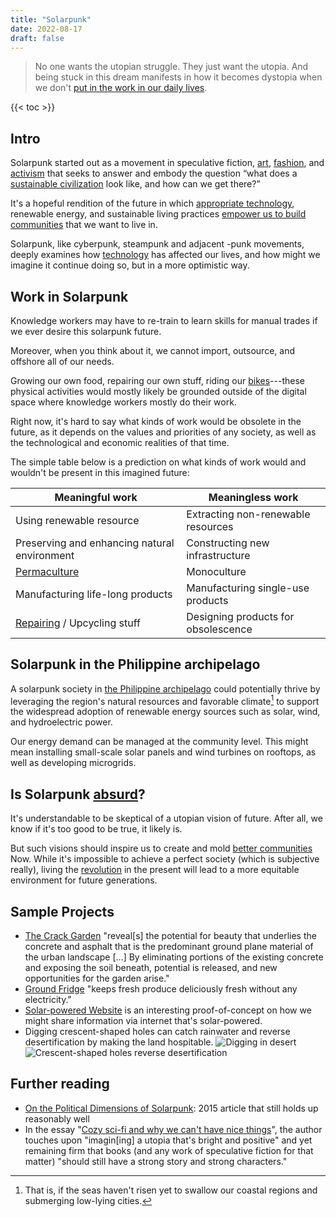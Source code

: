 ```yaml
---
title: "Solarpunk"
date: 2022-08-17
draft: false
---
```


> No one wants the utopian struggle.
> They just want the utopia.
> And being stuck in this dream manifests in how it becomes dystopia
> when we don't [put in the work in our daily lives](/prefiguration).

{{< toc >}}

## Intro

Solarpunk started out as a movement in speculative fiction, [art](/art),
[fashion](/fashion), and [activism](/activism) that seeks to answer and
embody the question “what does a
[sustainable civilization](/social-ecology) look like, and how can we get there?”

It's a hopeful rendition of the future in which [appropriate technology](https://www.appropedia.org/Appropriate_technology),
renewable energy, and sustainable living practices [empower us to build communities](/mutual-aid) that we want to live in.

Solarpunk, like cyberpunk, steampunk and adjacent
-punk movements, deeply examines how [technology](/technology)
has affected our lives,
and how might we imagine it continue doing so,
but in a more optimistic way.

## Work in Solarpunk

Knowledge workers may have to re-train
to learn skills for manual trades
if we ever desire this solarpunk future.

Moreover, when you think about it,
we cannot import, outsource, and offshore all of our needs.

Growing our own food,
repairing our own stuff,
riding our [bikes](/bike)---these
physical activities would mostly likely be grounded
outside of the digital space where knowledge workers
mostly do their work.

Right now, it's hard to say what kinds of work would be obsolete in the
future, as it depends on the values and priorities of any society, as
well as the technological and economic realities of that time.

The simple table below is a prediction on
what kinds of work would and wouldn't be present
in this imagined future:

| Meaningful work                              | Meaningless work                    |
| ---------------                              | ----------------                    |
| Using renewable resource                     | Extracting non-renewable resources  |
| Preserving and enhancing natural environment | Constructing new infrastructure     |
| [Permaculture](/permaculture)                | Monoculture                         |
| Manufacturing life-long products             | Manufacturing single-use products   |
| [Repairing](/repair) / Upcycling stuff       | Designing products for obsolescence |


## Solarpunk in the Philippine archipelago

A solarpunk society in [the Philippine archipelago](/pilipinas)
could potentially
thrive by leveraging the region's natural resources and favorable
climate[^sea] to support the widespread adoption of renewable energy sources
such as solar, wind, and hydroelectric power.

[^sea]: That is, if the seas haven't risen yet to swallow our coastal
regions and submerging low-lying cities.

Our energy demand can be managed at the community level. This might mean
installing small-scale solar panels and wind turbines on rooftops, as
well as developing microgrids.

## Is Solarpunk [absurd](/absurdism)?

It's understandable to be skeptical of a utopian vision of future.
After all, we know if it's too good to be true,
it likely is.

But such visions should inspire us to create and mold
[better communities](/community) Now.
While it's impossible to achieve a perfect society
(which is subjective really),
living the [revolution](/revolution) in the present
will lead to a more equitable environment for future generations.

## Sample Projects

- [The Crack Garden](https://www.asla.org/2009awards/330.html)
  "reveal[s] the potential for beauty that underlies the concrete and
  asphalt that is the predominant ground plane material of the urban
  landscape [...] By eliminating portions of the existing concrete and
  exposing the soil beneath, potential is released, and new
  opportunities for the garden arise."
- [Ground Fridge](https://groundfridge.com/) "keeps fresh produce
  deliciously fresh without any electricity."
- [Solar-powered Website](https://solar.lowtechmagazine.com/2023/06/rebuilding-a-solar-powered-website/)
  is an interesting proof-of-concept on how we might share information
  via internet that's solar-powered.
- Digging crescent-shaped holes can catch rainwater and reverse
  desertification by making the land hospitable.
  ![Digging in desert](/image/digging01.jpg)  
  ![Crescent-shaped holes reverse desertification](/image/digging02.jpg)

## Further reading

- [On the Political Dimensions of Solarpunk](https://medium.com/solarpunks/on-the-political-dimensions-of-solarpunk-c5a7b4bf8df4):
  2015 article that still holds up reasonably well
- In the essay "[Cozy sci-fi and why we can't have nice things](https://tadaima.bearblog.dev/cozy-sci-fi-and-why-we-cant-have-nice-things/)",
  the author touches upon "imagin[ing] a utopia that's bright and
  positive" and yet remaining firm that books (and any work of
  speculative fiction for that matter) "should still have a strong story
  and strong characters."
